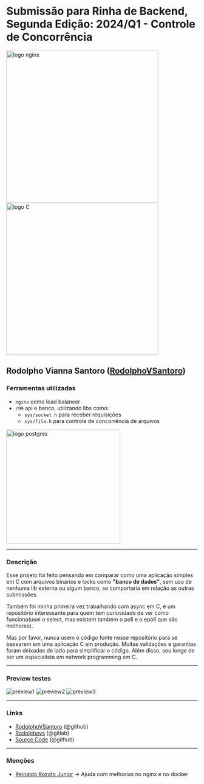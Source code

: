 # Submissão para Rinha de Backend, Segunda Edição: 2024/Q1 - Controle de Concorrência


<img src="https://upload.wikimedia.org/wikipedia/commons/c/c5/Nginx_logo.svg" alt="logo nginx" width="400" height="auto">
<br />
<img src="https://imgs.search.brave.com/CJ1qsQ77NgbW8m08i7yLKL6m78khjHtNRuLy082Pg-w/rs:fit:860:0:0/g:ce/aHR0cHM6Ly91cGxv/YWQud2lraW1lZGlh/Lm9yZy93aWtpcGVk/aWEvY29tbW9ucy8w/LzBlL1RoZV9DX1By/b2dyYW1taW5nX0xh/bmd1YWdlLF9GaXJz/dF9FZGl0aW9uX0Nv/dmVyLnN2Zw.svg" alt="logo C" width="400" height="auto">

## Rodolpho Vianna Santoro ([RodolphoVSantoro](https://github.com/RodolphoVSantoro))

### Ferramentas utilizadas

- `nginx` como load balancer
- `c99` api e banco, utilizando libs como:
  - `sys/socket.h` para receber requisições
  - `sys/file.h` para controle de concorrência de arquivos

<img src="https://s3.amazonaws.com/codenewbie-assets/blogs/binarydropping.gif" alt="logo postgres" width="300" height="auto">

---
### Descrição

Esse projeto foi feito pensando em comparar como uma aplicação simples em C com arquivos binários e locks como **"banco de dados"**, sem uso de nenhuma lib externa ou algum banco, se comportaria em relação as outras submissões.

Também foi minha primeira vez trabalhando com async em C, é um repositório interessante para quem tem curiosidade de ver como funciona(usei o select, mas existem também o poll e o epoll que são melhores).

Mas por favor, nunca usem o código fonte nesse repositório para se basearem em uma aplicação C em produção. Muitas validações e garantias foram deixadas de lado para simplificar o código. Além disso, sou longe de ser um especialista em network programming em C.

---

### Preview testes

<img src="https://i.imgur.com/QARPqZu.png" alt="preview1" width="auto" height="auto">
<img src="https://i.imgur.com/wlZj7Ft.png" alt="preview2" width="auto" height="auto">
<img src="https://i.imgur.com/9EAG9iF.png" alt="preview3" width="auto" height="auto">

---
### Links

- [RodolphoVSantoro](https://github.com/RodolphoVSantoro) (@github)
- [Rodolphovs](https://gitlab.com/Rodolphovs) (@gitlab)
- [Source Code](https://github.com/RodolphoVSantoro/c-async-disk-api) (@github)

---

### Menções

- [Reinaldo Rozato Junior]((https://github.com/oloko64)) -> Ajuda com melhorias no nginx e no docker
